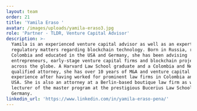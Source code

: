```yaml
---
layout: team
order: 21
title: 'Yamila Eraso '
avatar: /images/uploads/yamila-eraso3.jpg
role: 'Partner - TLDR, Venture Capital Advisor'
description: >-
  Yamila is an experienced venture capital advisor as well as an expert in
  regulatory matters regarding blockchain technology. Born in Russia, raised in
  Colombia and educated in the USA and Germany, she has been advising
  entrepreneurs, early-stage venture capital firms and blockchain projects
  across the globe. A Harvard Law School graduate and a Colombia and New York
  qualified attorney, she has over 10 years of M&A and venture capital
  experience after having worked for prominent law firms in Colombia and the
  USA. She is also an attorney at a Berlin-based boutique law firm as well as a
  lecturer of the master program at the prestigious Bucerius Law School in
  Germany.
linkedin_url: 'https://www.linkedin.com/in/yamila-eraso-pena/'
---
```


